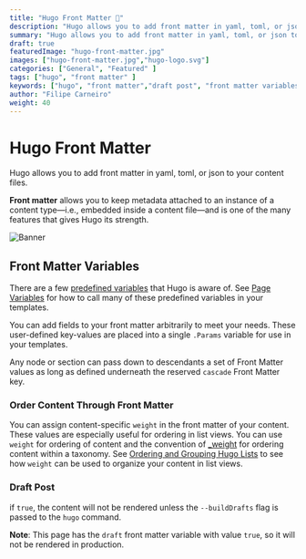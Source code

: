 ```yaml
---
title: "Hugo Front Matter 🐂"
description: "Hugo allows you to add front matter in yaml, toml, or json to your content files."
summary: "Hugo allows you to add front matter in yaml, toml, or json to your content files. Read on to know more about predefined and user-defined front matter variables."
draft: true
featuredImage: "hugo-front-matter.jpg"
images: ["hugo-front-matter.jpg","hugo-logo.svg"]
categories: ["General", "Featured" ]
tags: ["hugo", "front matter" ]
keywords: ["hugo", "front matter","draft post", "front matter variables"]
author: "Filipe Carneiro"
weight: 40
---
```


# Hugo Front Matter

Hugo allows you to add front matter in yaml, toml, or json to your content files.

**Front matter** allows you to keep metadata attached to an instance of a content type—i.e., embedded inside a content file—and is one of the many features that gives Hugo its strength.

![Banner](/blog/hugo-front-matter.jpg)

## Front Matter Variables

There are a few [predefined variables](https://gohugo.io/content-management/front-matter/#predefined) that Hugo is aware of. See [Page Variables](https://gohugo.io/variables/page/) for how to call many of these predefined variables in your templates.

You can add fields to your front matter arbitrarily to meet your needs. These user-defined key-values are placed into a single `.Params` variable for use in your templates.

Any node or section can pass down to descendants a set of Front Matter values as long as defined underneath the reserved `cascade` Front Matter key.

### Order Content Through Front Matter

You can assign content-specific `weight` in the front matter of your content. These values are especially useful for ordering in list views. You can use `weight` for ordering of content and the convention of [<TAXONOMY>_weight](https://gohugo.io/content-management/taxonomies/) for ordering content within a taxonomy. See [Ordering and Grouping Hugo Lists](https://gohugo.io/templates/lists/#order-content) to see how `weight` can be used to organize your content in list views.

### Draft Post

if `true`, the content will not be rendered unless the `--buildDrafts` flag is passed to the `hugo` command.

**Note**: This page has the `draft` front matter variable with value `true`, so it will not be rendered in production.
